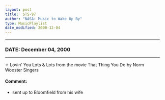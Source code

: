 ```yaml
---
layout: post
title:  STS-97
author: "NASA: Music to Wake Up By"
type: MusicPlaylist
date_modified: 2000-12-04
---
```


----
### DATE: December 04, 2000
----
✧ Lovin' You Lots & Lots from the movie That Thing You Do by Norm Wooster Singers

#### Comment:
* sent up to Bloomfield from his wife
